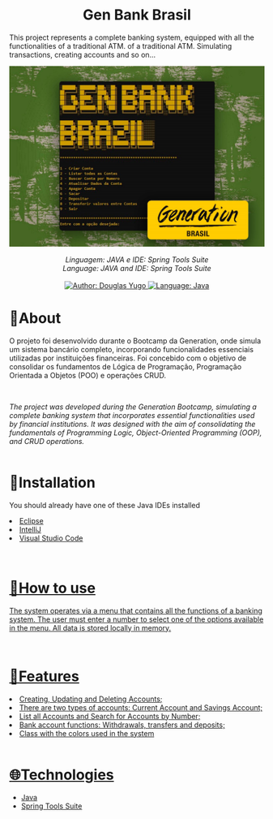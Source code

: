 <h1 align="center">Gen Bank Brasil</h1>
<p>This project represents a complete banking system, equipped with all the functionalities of a traditional ATM.
of a traditional ATM. Simulating transactions, creating accounts and so on...</p>

![Imagem Título](https://github.com/DouglasIde/GenBank/blob/main/img_README/GenBankBrazilDouglas_Titulo.jpg)

<div>
     <p align="center">
        <em>
            Linguagem: JAVA e IDE: Spring Tools Suite<br>
            Language: JAVA and IDE: Spring Tools Suite<br><br>
        </em>
	<a href="https://www.linkedin.com/in/douglas-yugo/" target="_blank">
		<img src="https://img.shields.io/static/v1?label=Author&message=DouglasYugo&color=yellow&style=for-the-badge&logo=LinkedIn" alt="Author: Douglas Yugo">
 	</a>
 	<a href="#">
	  	<img src="https://img.shields.io/static/v1?label=Language&message=Java&color=yellow&style=for-the-badge&logo=Java" alt="Language: Java">
 	</a>
</div>


<h1>📌About</h1>
<p>O projeto foi desenvolvido durante o Bootcamp da Generation, onde simula um sistema bancário completo,
incorporando funcionalidades essenciais utilizadas por instituições financeiras. Foi concebido com o objetivo
de consolidar os fundamentos de Lógica de Programação, Programação Orientada a Objetos (POO) e 
operações CRUD.</p><br>

<em>The project was developed during the Generation Bootcamp, simulating a complete banking 
system that incorporates essential functionalities used by financial institutions. It was designed 
with the aim of consolidating the fundamentals of Programming Logic, Object-Oriented Programming (OOP), and
 CRUD operations.</em><br><br>

 <h1>📕Installation</h1>
 <p>You should already have one of these Java IDEs installed</p>
<li><a href="https://eclipseide.org/">Eclipse</li>
<li><a href="https://www.jetbrains.com/pt-br/idea/">IntelliJ</li>
<li><a href="https://code.visualstudio.com/download">Visual Studio Code</li><br><br>

 <h1>📝How to use</h1>
<p>The system operates via a menu that contains all the functions of a banking system. The user must enter a number to select one of the options available in the menu. 
	All data is stored locally in memory.</p><br>
 
<h1>🚀Features</h1>
<li>Creating, Updating and Deleting Accounts;</li>
<li>There are two types of accounts: Current Account and Savings Account;</li>
<li>List all Accounts and Search for Accounts by Number;</li>
<li>Bank account functions: Withdrawals, transfers and deposits;</li>
<li>Class with the colors used in the system</li><br>

<h1>🌐Technologies</h1>
<ul>
  <li><a href="https://www.java.com/pt-BR/">Java</a></li>
  <li><a href="https://spring.io/tools">Spring Tools Suite</a></li>
</ul>

